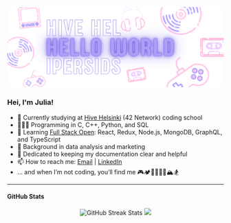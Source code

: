 <picture>
  <source media="(prefers-color-scheme: dark)" srcset="/assets/images/dark_scheme_neon-gamedev-cover.png">
  <source media="(prefers-color-scheme: light)" srcset="/assets/images/light_scheme_neon-gamedev-cover.png">
  <img alt="Hello there!" src="/assets/images/light_scheme_neon-gamedev-cover.png">
</picture>

### Hei, I'm Julia!

- 🐝 Currently studying at [Hive Helsinki](https://www.hive.fi/en/) (42 Network) coding school
- 👩🏻‍💻 Programming in C, C++, Python, and SQL
- 🌱 Learning [Full Stack Open](https://fullstackopen.com/en/): React, Redux, Node.js, MongoDB, GraphQL, and TypeScript
- 📌 Background in data analysis and marketing
- 👾 Dedicated to keeping my documentation clear and helpful
- 📫 How to reach me: [Email](mailto:julia.persidskaia@gmail.com) | [LinkedIn](https://www.linkedin.com/in/iuliia-persidskaia/)
- ... and when I’m not coding, you’ll find me 🎮🏕🚴‍♀️🦆👀🏔🏂

___

#### GitHub Stats
<div align="center">

<picture>
  <source
    srcset="https://github-readme-streak-stats.herokuapp.com/?user=ipersids&theme=dark&hide_border=true"
    media="(prefers-color-scheme: dark)"
  />
  <source
    srcset="https://github-readme-streak-stats.herokuapp.com/?user=ipersids&theme=ligth&hide_border=true"
    media="(prefers-color-scheme: light), (prefers-color-scheme: no-preference)"
  />
  <img alt="GitHub Streak Stats" src="https://github-readme-streak-stats.herokuapp.com/?user=ipersids&theme=light&hide_border=true" height="170" />
</picture>

<picture>
  <source
    srcset="https://github-readme-stats.vercel.app/api/top-langs/?username=ipersids&hide=jupyter%20notebook&hide_border=true&hide_title=true&layout=compact&langs_count=8&theme=github_dark"
    media="(prefers-color-scheme: dark)"
  />
  <source
    srcset="https://github-readme-stats.vercel.app/api/top-langs/?username=ipersids&hide=jupyter%20notebook&hide_border=true&hide_title=true&layout=compact&langs_count=8&theme=swift"
    media="(prefers-color-scheme: light), (prefers-color-scheme: no-preference)"
  />
  <img src="https://github-readme-stats.vercel.app/api/top-langs/?username=ipersids&hide=jupyter%20notebook&hide_border=true&layout=compact&langs_count=8" height="160" />
</picture>

</div>

